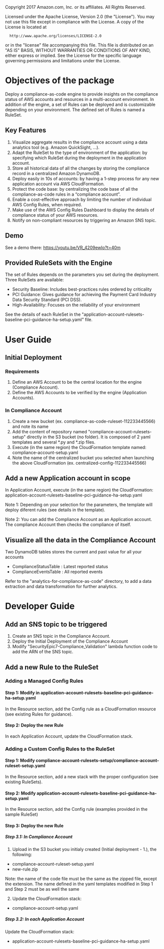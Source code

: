   Copyright 2017 Amazon.com, Inc. or its affiliates. All Rights Reserved.
  
  Licensed under the Apache License, Version 2.0 (the "License").
  You may not use this file except in compliance with the License.
  A copy of the License is located at
  
      http://www.apache.org/licenses/LICENSE-2.0
  
  or in the "license" file accompanying this file. This file is distributed 
  on an "AS IS" BASIS, WITHOUT WARRANTIES OR CONDITIONS OF ANY KIND, either 
  express or implied. See the License for the specific language governing 
  permissions and limitations under the License.

# Objectives of the package
Deploy a compliance-as-code engine to provide insights on the compliance status of AWS accounts and resources in a multi-account environment. In addition of the engine, a set of Rules can be deployed and is customizable depending on your environment. The defined set of Rules is named a RuleSet.

## Key Features
1. Visualize aggregate results in the compliance account using a data analytics tool (e.g. Amazon QuickSight, ...).
2. Adapt the RuleSet to the type of environment of the application: by specifying which RuleSet during the deployment in the application account.
3. Store all historical data of all the changes by storing the compliance record in a centralized Amazon DynamoDB.
4. Deploy easily in 10s of accounts: by having a 1-step process for any new application account via AWS CloudFormation.
5. Protect the code base: by centralizing the code base of all the compliance-as-code rules in a “compliance account”.
6. Enable a cost-effective approach by limiting the number of individual AWS Config Rules, when required.
7. Make use of the AWS Config Rules Dashboard to display the details of compliance status of your AWS resources. 
8. Notify on non-compliant resources by triggering an Amazon SNS topic.

## Demo
See a demo there: https://youtu.be/VR_4209ewIo?t=40m

## Provided RuleSets with the Engine
The set of Rules depends on the parameters you set during the deployment. Three RuleSets are available:
- Security Baseline: Includes best-practices rules ordered by criticality
- PCI Guidance: Gives guidance for achieving the Payment Card Industry Data Security Standard (PCI DSS).
- High-Availability: Focuses on the reliability of your environment

See the details of each RuleSet in the "application-account-rulesets-baseline-pci-guidance-ha-setup.yaml" file.

# User Guide

## Initial Deployment

### Requirements
1. Define an AWS Account to be the central location for the engine (Compliance Account).
2. Define the AWS Accounts to be verified by the engine (Application Accounts).

### In Compliance Account
1. Create a new bucket (ex. compliance-as-code-ruleset-112233445566) and note its name
2. Add the content of repository named "compliance-account-rulesets-setup" directly in the S3 bucket (no folder). It is composed of 2 yaml templates and several *.py and *.zip files.
3. Execute (in the same region) the CloudFormation template named: compliance-account-setup.yaml
4. Note the name of the centralized bucket you selected when launching the above CloudFormation (ex. centralized-config-112233445566)

## Add a new Application account in scope

In Application Account, execute (in the same region) the CloudFormation: application-account-rulesets-baseline-pci-guidance-ha-setup.yaml

Note 1: Depending on your selection for the parameters, the template will deploy diferent rules (see details in the template).

Note 2: You can add the Compliance Account as an Application account. The compliance Account then checks the compliance of itself.

## Visualize all the data in the Compliance Account

Two DynamoDB tables stores the current and past value for all your accounts
- ComplianceStatusTable : Latest reported status
- ComplianceEventsTable : All reported events

Refer to the "analytics-for-compliance-as-code" directory, to add a data extraction and data transformation for further analytics.

# Developer Guide

## Add an SNS topic to be triggered
1. Create an SNS topic in the Compliance Account.
2. Deploy the Initial Deployment of the Compliance Account 
3. Modify "SecurityEpic7-Compliance_Validation" lambda function code to add the ARN of the SNS topic. 

## Add a new Rule to the RuleSet

### Adding a Managed Config Rules

#### Step 1: Modify in application-account-rulesets-baseline-pci-guidance-ha-setup.yaml

In the Resource section, add the Config rule as a CloudFormation resource (see existing Rules for guidance).

#### Step 2: Deploy the new Rule

In each Application Account, update the CloudFormation stack.

### Adding a Custom Config Rules to the RuleSet

#### Step 1: Modify compliance-account-rulesets-setup/compliance-account-ruleset-setup.yaml

In the Resource section, add a new stack with the proper configuration (see existing RuleSets).

#### Step 2: Modify application-account-rulesets-baseline-pci-guidance-ha-setup.yaml

In the Resource section, add the Config rule (examples provided in the sample RuleSet)

#### Step 3: Deploy the new Rule

##### Step 3.1: In Compliance Account

1. Upload in the S3 bucket you initialy created (Initial deployment - 1.), the following:
- compliance-account-ruleset-setup.yaml
- new-rule.zip

Note: the name of the code file must be the same as the zipped file, except the extension. The name defined in the yaml templates modified in Step 1 and Step 2 must be as well the same

2. Update the CloudFormation stack:
- compliance-account-setup.yaml

##### Step 3.2: In each Application Account

Update the CloudFormation stack:
- application-account-rulesets-baseline-pci-guidance-ha-setup.yaml


